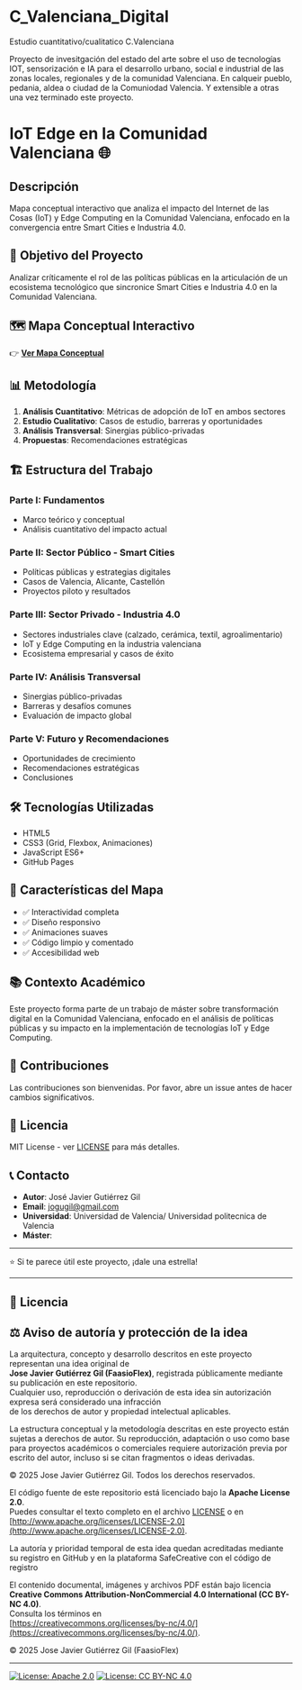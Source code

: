 # C_Valenciana_Digital

Estudio cuantitativo/cualitatico C.Valenciana

Proyecto de invesitgación del estado del arte sobre el uso de tecnologías IOT, sensorización  e IA para el desarrollo urbano, social  e industrial de las zonas locales, regionales y de la comunidad  Valenciana. En calqueir pueblo, pedania, aldea o ciudad de la Comuniodad Valencia. Y extensible a otras una vez terminado este proyecto.



# IoT Edge en la Comunidad Valenciana 🌐

## Descripción
Mapa conceptual interactivo que analiza el impacto del Internet de las Cosas (IoT) y Edge Computing en la Comunidad Valenciana, enfocado en la convergencia entre Smart Cities e Industria 4.0.

## 🎯 Objetivo del Proyecto
Analizar críticamente el rol de las políticas públicas en la articulación de un ecosistema tecnológico que sincronice Smart Cities e Industria 4.0 en la Comunidad Valenciana.

## 🗺️ Mapa Conceptual Interactivo
👉 **[Ver Mapa Conceptual](https://github.com/jogugil/iot-edge-comunidad-valenciana/)**

## 📊 Metodología
1. **Análisis Cuantitativo**: Métricas de adopción de IoT en ambos sectores
2. **Estudio Cualitativo**: Casos de estudio, barreras y oportunidades
3. **Análisis Transversal**: Sinergias público-privadas
4. **Propuestas**: Recomendaciones estratégicas

## 🏗️ Estructura del Trabajo

### Parte I: Fundamentos
- Marco teórico y conceptual
- Análisis cuantitativo del impacto actual

### Parte II: Sector Público - Smart Cities
- Políticas públicas y estrategias digitales
- Casos de Valencia, Alicante, Castellón
- Proyectos piloto y resultados

### Parte III: Sector Privado - Industria 4.0
- Sectores industriales clave (calzado, cerámica, textil, agroalimentario)
- IoT y Edge Computing en la industria valenciana
- Ecosistema empresarial y casos de éxito

### Parte IV: Análisis Transversal
- Sinergias público-privadas
- Barreras y desafíos comunes
- Evaluación de impacto global

### Parte V: Futuro y Recomendaciones
- Oportunidades de crecimiento
- Recomendaciones estratégicas
- Conclusiones

## 🛠️ Tecnologías Utilizadas
- HTML5
- CSS3 (Grid, Flexbox, Animaciones)
- JavaScript ES6+
- GitHub Pages

## 🎨 Características del Mapa
- ✅ Interactividad completa
- ✅ Diseño responsivo
- ✅ Animaciones suaves
- ✅ Código limpio y comentado
- ✅ Accesibilidad web

## 📚 Contexto Académico
Este proyecto forma parte de un trabajo de máster sobre transformación digital en la Comunidad Valenciana, enfocado en el análisis de políticas públicas y su impacto en la implementación de tecnologías IoT y Edge Computing.

## 👥 Contribuciones
Las contribuciones son bienvenidas. Por favor, abre un issue antes de hacer cambios significativos.

## 📄 Licencia
MIT License - ver [LICENSE](LICENSE) para más detalles.

## 📞 Contacto
- **Autor**: José Javier Gutiérrez Gil
- **Email**: jogugil@gmail.com
- **Universidad**: Universidad de Valencia/ Universidad politecnica de Valencia
- **Máster**: 

---
⭐ Si te parece útil este proyecto, ¡dale una estrella! 

----------------------------
## 🧠 Licencia

## ⚖️ Aviso de autoría y protección de la idea

La arquitectura, concepto y desarrollo descritos en este proyecto representan una idea original de  
**Jose Javier Gutiérrez Gil (FaasioFlex)**, registrada públicamente mediante su publicación en este repositorio.  
Cualquier uso, reproducción o derivación de esta idea sin autorización expresa será considerado una infracción  
de los derechos de autor y propiedad intelectual aplicables.

La estructura conceptual y la metodología descritas en este proyecto están sujetas a derechos de autor.
Su reproducción, adaptación o uso como base para proyectos académicos o comerciales requiere autorización previa
por escrito del autor, incluso si se citan fragmentos o ideas derivadas.

© 2025 Jose Javier Gutiérrez Gil. Todos los derechos reservados.

El código fuente de este repositorio está licenciado bajo la **Apache License 2.0**.  
Puedes consultar el texto completo en el archivo [LICENSE](./LICENSE) o en  
[http://www.apache.org/licenses/LICENSE-2.0](http://www.apache.org/licenses/LICENSE-2.0).

La autoría y prioridad temporal de esta idea quedan acreditadas mediante su registro en GitHub
y en la plataforma SafeCreative con el código de registro

El contenido documental, imágenes y archivos PDF están bajo licencia  
**Creative Commons Attribution-NonCommercial 4.0 International (CC BY-NC 4.0)**.  
Consulta los términos en  
[https://creativecommons.org/licenses/by-nc/4.0/](https://creativecommons.org/licenses/by-nc/4.0/).

© 2025 Jose Javier Gutiérrez Gil (FaasioFlex)

----------------------------------
[![License: Apache 2.0](https://img.shields.io/badge/License-Apache_2.0-blue.svg)](https://www.apache.org/licenses/LICENSE-2.0)
[![License: CC BY-NC 4.0](https://img.shields.io/badge/License-CC_BY--NC_4.0-lightgrey.svg)](https://creativecommons.org/licenses/by-nc/4.0/)
